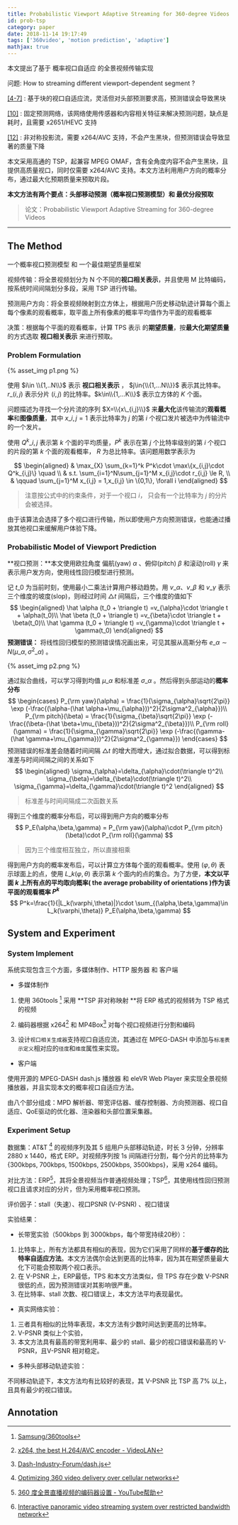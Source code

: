 ```yaml
---
title: Probabilistic Viewport Adaptive Streaming for 360-degree Videos
id: prob-tsp
category: paper
date: 2018-11-14 19:17:49
tags: ['360video', 'motion prediction', 'adaptive']
mathjax: true
---
```


本文提出了基于 概率视口自适应 的全景视频传输实现

<!-- more -->

问题: How to streaming different viewport-dependent segment ?

[[4-7]](#Annotation) : 基于块的视口自适应流，灵活但对头部预测要求高，预测错误会导致黑块

[[10]](#Annotation) : 固定预测网络，该网络使用传感器和内容相关特征来解决预测问题，缺点是耗时，且需要 x2651/HEVC 支持

[[12]](#Annotation) : 非对称投影流，需要 x264/AVC 支持，不会产生黑块，但预测错误会导致显著的质量下降



本文采用高通的 TSP，起兼容 MPEG OMAF，含有全角度内容不会产生黑块，且提供高质量视口，同时仅需要 x264/AVC 支持。本文方法利用用户方向的概率分布，通过最大化预期质量来预取片段。

**本文方法有两个要点：头部移动预测（概率视口预测模型）和 最优分段预取**



> 论文：Probabilistic Viewport Adaptive Streaming for 360-degree Videos


---

## The Method

一个概率视口预测模型 和 一个最佳期望质量框架

视频传输：将全景视频划分为 N 个不同的**视口相关表示**，并且使用 M 比特编码，按系统时间间隔划分多段，采用 TSP 进行传输。

预测用户方向：将全景视频映射到立方体上，根据用户历史移动轨迹计算每个面上每个像素的观看概率，取平面上所有像素的概率平均值作为平面的观看概率

决策：根据每个平面的观看概率，计算 TPS 表示 的**期望质量**，按**最大化期望质量**的方式选取 **视口相关表示** 来进行预取。



### Problem Formulation

{% asset_img p1.png %}

使用 $i\in \\{1,..N\\}$ 表示 **视口相关表示** ， $j\in{\\{1,...N\\}}$ 表示其比特率。$r\_{(i,j)}$ 表示分片 $(i,j)$ 的比特率。$k\in\\{1,...K\\}$ 表示立方体的 $K$ 个面。

问题描述为寻找一个分片流的序列 $X=\\{x\_{i,j}\\}$ 来**最大化**该传输流的**观看概率**和**图像质量**，其中 $x\_{i,j} =1$ 表示比特率为 $j$ 的第 $i$ 个视口发片被选中为传输流中的一个发片。

使用 $Q^k\_{i,j}$ 表示第 $k$ 个面的平均质量，$P^k$ 表示在第 $j$ 个比特率级别的第 $i$ 个视口的片段的第 $k$ 个面的观看概率， $R$ 为总比特率。该问题用数学表示为

$$
\begin{aligned}
 & \max_{X} \sum_{k=1}^k P^k\cdot \max\{x_{i,j}\cdot Q^k_{i,j}\}  \quad  \\
 & s.t.  \sum_{i=1}^N\sum_{j=1}^M x_{i,j}\cdot r_{i,j} \le R, \\
 & \qquad \sum_{j=1}^M x_{i,j} = 1,x_{i,j} \in \{0,1\}, \forall	i
\end{aligned}
$$

> 注意按公式中的约束条件，对于一个视口 $i$， 只会有一个比特率为 $j$ 的分片会被选择。

由于该算法会选择了多个视口进行传输，所以即使用户方向预测错误，也能通过播放其他视口来缓解用户体验下降。



### Probabilistic Model of Viewport Prediction

**视口预测：**本文使用欧拉角度 偏航(yaw) $\alpha$ 、俯仰(pitch) $\beta$  和滚动(roll) $\gamma$ 来表示用户发方向，使用线性回归模型进行预测。

记 $t\_0$ 为当前时刻，使用最小二乘法计算用户移动趋势。用 $v\_{\alpha}$、$v\_{\beta}$ 和 $v\_{\gamma}$ 表示三个维度的坡度(slop)，则i经过时间 $\triangle t$ 间隔后，三个维度的值如下
$$
\begin{aligned}
\hat \alpha (t_0 + \triangle t) =v_{\alpha}\cdot \triangle t + \alpha(t_0)\\
\hat \beta (t_0 + \triangle t) =v_{\beta}\cdot \triangle t + \beta(t_0)\\
\hat \gamma (t_0 + \triangle t) =v_{\gamma}\cdot \triangle t + \gamma(t_0)
\end{aligned}
$$
**预测错误：** 将线性回归模型的预测错误情况画出来，可见其服从高斯分布 $e\_{\alpha} \sim N(\mu\_{\alpha,\sigma ^2\_{\alpha}})$ 。

{% asset_img p2.png %}


通过拟合曲线，可以学习得到均值 $\mu\_{\alpha}$ 和标准差 $\sigma\_{\alpha}$ 。然后得到头部运动的**概率分布**
$$
\begin{cases}
P_{\rm yaw}(\alpha) = \frac{1}{\sigma_{\alpha}\sqrt{2\pi}} \exp (-\frac{(\alpha-(\hat \alpha+\mu_{\alpha}))^2}{2\sigma^2_{\alpha}})\\
P_{\rm pitch}(\beta) = \frac{1}{\sigma_{\beta}\sqrt{2\pi}} \exp (-\frac{(\beta-(\hat \beta+\mu_{\beta}))^2}{2\sigma^2_{\beta}})\\
P_{\rm roll}(\gamma) = \frac{1}{\sigma_{\gamma}\sqrt{2\pi}} \exp (-\frac{(\gamma-(\hat \gamma+\mu_{\gamma}))^2}{2\sigma^2_{\gamma}})
\end{cases}
$$
预测错误的标准差会随着时间间隔 $\triangle t$ 的增大而增大，通过拟合数据，可以得到标准差与时间间隔之间的关系如下
$$
\begin{aligned}
\sigma_{\alpha}=\delta_{\alpha}\cdot(\triangle t)^2\\
\sigma_{\beta}=\delta_{\beta}\cdot(\triangle t)^2\\
\sigma_{\gamma}=\delta_{\gamma}\cdot(\triangle t)^2
\end{aligned}
$$

> 标准差与时间间隔成二次函数关系

得到三个维度的概率分布后，可以得到用户方向的概率分布
$$
P_E(\alpha,\beta,\gamma) = P_{\rm yaw}(\alpha)\cdot P_{\rm pitch}(\beta)\cdot P_{\rm roll}(\gamma)
$$

> 因为三个维度相互独立，所以直接相乘

得到用户方向的概率发布后，可以计算立方体每个面的观看概率。使用 $(\varphi,\theta)$ 表示球面上的点，使用 $L\_k(\varphi, \theta)$ 表示第 $k$ 个面内的点的集合。为了方便，**本文以平面 $k$ 上所有点的平均取向概率( the average probability of orientations )作为该平面的观看概率 $P^k$**
$$
P^k=\frac{1}{|L_k(\varphi,\theta)|}\cdot \sum_{(\alpha,\beta,\gamma)\in L_k(\varphi,\theta)} P_E(\alpha,\beta,\gamma)
$$




## System and Experiment

### System Implement

系统实现包含三个方面，多媒体制作、HTTP 服务器 和 客户端

* 多媒体制作

1. 使用 360tools [^19] 采用 **TSP 非对称映射 **将 ERP 格式的视频转为 TSP 格式的视频

2. 编码器根据 x264[^13] 和 MP4Box[^20] 对每个视口视频进行分割和编码

3. 设计`视口相关生成器`支持视口自适应流，其通过在 MPEG-DASH 中添加与`标准表示定义`相对应的`径度`和`维度`属性来实现。

* 客户端

使用开源的 MPEG-DASH dash.js 播放器 和 eleVR Web Player 来实现全景视频播放器，并且实现本文的概率视口自适应方法。

由八个部分组成：MPD 解析器、带宽评估器、缓存控制器、方向预测器、视口自适应、QoE驱动的优化器、渲染器和头部位置采集器。



### Experiment Setup

数据集：AT&T [^9]  的视频序列及其 5 组用户头部移动轨迹，时长 3 分钟，分辨率 2880 x 1440，格式 ERP。对视频序列按 1s 间隔进行分割，每个分片的比特率为 {300kbps, 700kbps, 1500kbps, 2500kbps, 3500kbps}，采用 x264 编码。

对比方法：ERP[^16]，其将全景视频当作普通视频处理；TSP[^23]，其使用线性回归预测视口且请求对应的分片，但为采用概率视口预测。

评价因子：stall（失速）、视口PSNR (V-PSNR) 、视口错误

实验结果：

* 长带宽实验（500kbps 到 3000kbps，每个带宽持续20秒）：

1. 比特率上，所有方法都具有相似的表现，因为它们采用了同样的**基于缓存的比特率自适应方法**。本文方法偶尔会达到更高的比特率，因为其在期望质量最大化下可能会预取两个视口表示。
2. 在 V-PSNR 上，ERP最低，TPS 和本文方法类似，但 TPS 存在少数 V-PSNR 很低的点，因为预测错误对其影响很严重。
3. 在比特率、stall 次数、视口错误上，本文方法平均表现最优。

* 真实网络实验：

1. 三者具有相似的比特率表现，本文方法有少数时间达到更高的比特率。
2. V-PSNR 类似上个实验，
3. 本文方法具有最高的带宽利用率、最少的 stall、最少的视口错误和最高的 V-PSNR，且V-PSNR 相对稳定。

* 多种头部移动轨迹实验：

不同移动轨迹下，本文方法均有比较好的表现，其 V-PSNR 比 TSP 高 7% 以上，且具有最少的视口错误。

## Annotation

[^4]: [View-aware tile-based adaptations in 360 virtual reality video streaming - IEEE Conference Publication](https://ieeexplore.ieee.org/abstract/document/7892357/)
[^5]: [HEVC tile based streaming to head mounted displays - IEEE Conference Publication](https://ieeexplore.ieee.org/abstract/document/7983191/)
[^6]: [Spatio-temporal activity based tiling for panorama streaming](https://dl.acm.org/citation.cfm?id=3083176)
[^7]: [Ultra wide view based panoramic vr streaming](https://dl.acm.org/citation.cfm?id=3097899)
[^9]: [Optimizing 360 video delivery over cellular networks](https://dl.acm.org/citation.cfm?id=2980056)
[^10]: [Fixation Prediction for 360° Video Streaming in Head-Mounted Virtual Reality](https://dl.acm.org/citation.cfm?id=3083180)
[^12]: [A measurement study of oculus 360 degree video streaming](https://dl.acm.org/citation.cfm?id=3083190)
[^13]: [x264, the best H.264/AVC encoder - VideoLAN](http://www.videolan.org/developers/x264.html)
[^16]: [360 度全景直播视频的编码器设置 - YouTube帮助](https://support.google.com/youtube/answer/6396222)
[^19]: [Samsung/360tools](https://github.com/Samsung/360tools)
[^20]: [Dash-Industry-Forum/dash.js](https://github.com/Dash-Industry-Forum/dash.js)
[^23]: [Interactive panoramic video streaming system over restricted bandwidth network](https://dl.acm.org/citation.cfm?id=1874184)
